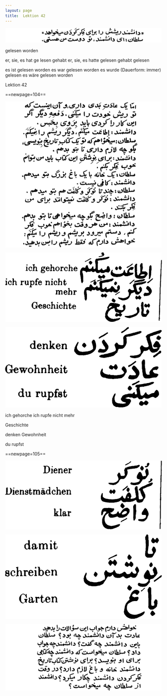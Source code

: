 ```yaml
---
layout: page
title:  Lektion 42
---
```



![image](assets/s/106.png-14.png)

gelesen worden

er, sie, es hat ge­ lesen gehabt er, sie, es hatte gelesen gehabt
gelesen



es ist gelesen worden es war gelesen worden es wurde (Dauerform: immer)
gelesen es wäre gelesen worden

Lektion 42



==newpage=104==

![image](assets/s/107.png-02.png)

![image](assets/s/2col/107.png-05_1L.png)

![image](assets/s/2col/107.png-05_2R.png)

ich gehorche ich rupfe nicht mehr

Geschichte



denken Gewohnheit

du rupfst



==newpage=105==

![image](assets/s/2col/108.png-02_1L.png)

![image](assets/s/2col/108.png-02_2R.png)

![image](assets/s/108.png-03.png)


